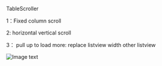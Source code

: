TableScroller    

  
  
1：Fixed column scroll   


2: horizontal  vertical scroll   
    
   
3： pull up to load more: replace listview width other listview   


![Image text](https://github.com/nixiaoning/TableScroller/raw/master/info.png)

